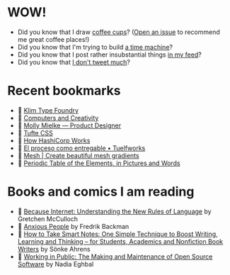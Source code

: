 # WOW!

- Did you know that I draw [coffee cups](https://papercups.mamuso.net/)? ([Open an issue](https://github.com/mamuso/papercups/issues) to recommend me great coffee places!)
- Did you know that I'm trying to build [a time machine](https://github.com/mamuso/fluxcapacitor)?
- Did you know that I post rather insubstantial things [in my feed](https://feed.mamuso.net/)?
- Did you know that [I don't tweet much](https://twitter.com/mamuso)?

# Recent bookmarks

- 👀 [Klim Type Foundry](https://klim.co.nz/)
- 👀 [Computers and Creativity](https://www.mollymielke.com/cc)
- 👀 [Molly Mielke — Product Designer](https://www.mollymielke.com/)
- 👀 [Tufte CSS](https://edwardtufte.github.io/tufte-css/)
- 👀 [How HashiCorp Works](https://works.hashicorp.com/)
- 👀 [El proceso como entregable • Tuelfworks](https://tuelfworks.com/el-proceso-como-entregable/)
- 👀 [Mesh | Create beautiful mesh gradients](https://meshgradient.com/)
- 👀 [Periodic Table of the Elements, in Pictures and Words](https://elements.wlonk.com/index.htm)


# Books and comics I am reading

- 📘 [Because Internet: Understanding the New Rules of Language](https://www.goodreads.com/book/show/37834053) by Gretchen McCulloch
- 📘 [Anxious People](https://www.goodreads.com/book/show/49534036) by Fredrik Backman
- 📘 [How to Take Smart Notes: One Simple Technique to Boost Writing, Learning and Thinking – for Students, Academics and Nonfiction Book Writers](https://www.goodreads.com/book/show/34507927) by Sönke Ahrens
- 📘 [Working in Public: The Making and Maintenance of Open Source Software](https://www.goodreads.com/book/show/54140556) by Nadia Eghbal

